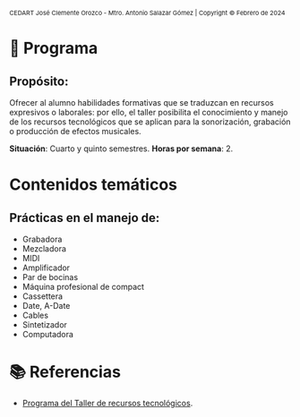 <!-- Header -->
<span style="font-size:11px;">CEDART José Clemente Orozco - Mtro. Antonio Salazar Gómez | Copyright :copyright: Febrero de 2024</span>

# :page_facing_up: Programa

## Propósito:
Ofrecer al alumno habilidades formativas que se traduzcan en recursos expresivos o laborales: por ello, el taller posibilita el conocimiento y manejo de los recursos tecnológicos que se aplican para la sonorización, grabación o producción de efectos musicales.

**Situación**: Cuarto y quinto semestres.
**Horas por semana**: 2.

# Contenidos temáticos

## Prácticas en el manejo de:
- Grabadora
- Mezcladora
- MIDI
- Amplificador
- Par de bocinas
- Máquina profesional de compact
- Cassettera
- Date, A-Date
- Cables
- Sintetizador
- Computadora


# :books: Referencias
- [Programa del Taller de recursos tecnológicos](taller_de_recursos_tecnologicos_programa.jpeg).
